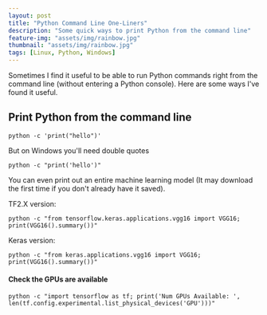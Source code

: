 ```yaml
---
layout: post
title: "Python Command Line One-Liners"
description: "Some quick ways to print Python from the command line"
feature-img: "assets/img/rainbow.jpg"
thumbnail: "assets/img/rainbow.jpg"
tags: [Linux, Python, Windows]
---
```


Sometimes I find it useful to be able to run Python commands right from the command line (without entering a Python console). Here are some ways I've found it useful.

## Print Python from the command line

`python -c 'print("hello")'`

But on Windows you'll need double quotes

`python -c "print('hello')"`

You can even print out an entire machine learning model (It may download the first time if you don't already have it saved).

TF2.X version:

`python -c "from tensorflow.keras.applications.vgg16 import VGG16; print(VGG16().summary())"`

Keras version:

`python -c "from keras.applications.vgg16 import VGG16; print(VGG16().summary())"`

#### Check the GPUs are available

`python -c "import tensorflow as tf; print('Num GPUs Available: ', len(tf.config.experimental.list_physical_devices('GPU')))"`
